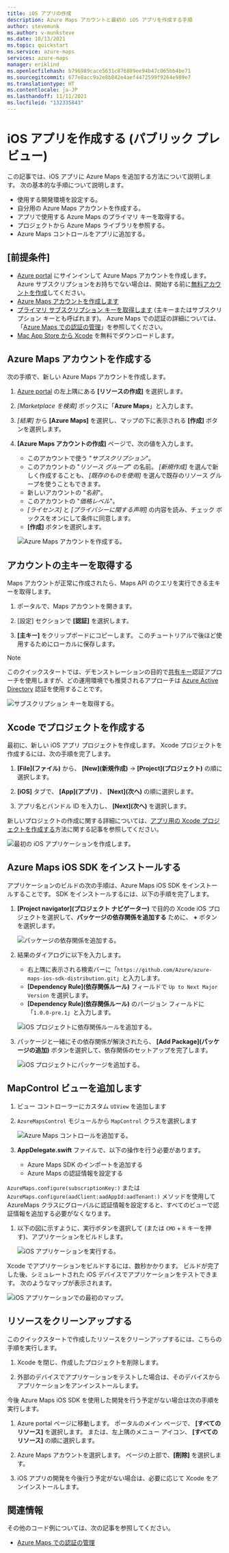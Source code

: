 ```yaml
---
title: iOS アプリの作成
description: Azure Maps アカウントと最初の iOS アプリを作成する手順
author: stevemunk
ms.author: v-munksteve
ms.date: 10/13/2021
ms.topic: quickstart
ms.service: azure-maps
services: azure-maps
manager: eriklind
ms.openlocfilehash: b796989cace5631c876809ee94b47c065bb4be71
ms.sourcegitcommit: 677e8acc9a2e8b842e4aef4472599f9264e989e7
ms.translationtype: HT
ms.contentlocale: ja-JP
ms.lasthandoff: 11/11/2021
ms.locfileid: "132335843"
---
```

# <a name="create-an-ios-app-public-preview"></a>iOS アプリを作成する (パブリック プレビュー)

この記事では、iOS アプリに Azure Maps を追加する方法について説明します。 次の基本的な手順について説明します。

* 使用する開発環境を設定する。
* 自分用の Azure Maps アカウントを作成する。
* アプリで使用する Azure Maps のプライマリ キーを取得する。
* プロジェクトから Azure Maps ライブラリを参照する。
* Azure Maps コントロールをアプリに追加する。

## <a name="prerequisites"></a>[前提条件]

* [Azure portal](https://portal.azure.com/) にサインインして Azure Maps アカウントを作成します。 Azure サブスクリプションをお持ちでない場合は、開始する前に[無料アカウントを作成](https://azure.microsoft.com/free/)してください。
* [Azure Maps アカウントを作成します](quick-demo-map-app.md#create-an-azure-maps-account)
* [プライマリ サブスクリプション キーを取得します](quick-demo-map-app.md#get-the-primary-key-for-your-account) (主キーまたはサブスクリプション キーとも呼ばれます)。 Azure Maps での認証の詳細については、「[Azure Maps での認証の管理](how-to-manage-authentication.md)」を参照してください。
* [Mac App Store から Xcode](https://apps.apple.com/cz/app/xcode/id497799835?mt=12) を無料でダウンロードします。

## <a name="create-an-azure-maps-account"></a>Azure Maps アカウントを作成する

次の手順で、新しい Azure Maps アカウントを作成します。

1. [Azure portal](https://portal.azure.com/) の左上隅にある **[リソースの作成]** を選択します。

2. _[Marketplace を検索]_ ボックスに「**Azure Maps**」と入力します。

3. _[結果]_ から **[Azure Maps]** を選択し、マップの下に表示される **[作成]** ボタンを選択します。

4. **[Azure Maps アカウントの作成]** ページで、次の値を入力します。

   * このアカウントで使う "_サブスクリプション_"。
   * このアカウントの "_リソース グループ_" の名前。 _[新規作成]_ を選んで新しく作成することも、 _[既存のものを使用]_ を選んで既存のリソース グループを使うこともできます。
   * 新しいアカウントの "_名前_"。
   * このアカウントの "_価格レベル_"。
   * _[ライセンス]_ と _[プライバシーに関する声明]_ の内容を読み、チェック ボックスをオンにして条件に同意します。
   * **[作成]** ボタンを選択します。

    ![Azure Maps アカウントを作成する。](./media/ios-sdk/quick-ios-app/create-account.png)

## <a name="get-the-primary-key-for-your-account"></a>アカウントの主キーを取得する

Maps アカウントが正常に作成されたら、Maps API のクエリを実行できる主キーを取得します。

1. ポータルで、Maps アカウントを開きます。

2. [設定] セクションで **[認証]** を選択します。

3. **[主キー]** をクリップボードにコピーします。 このチュートリアルで後ほど使用するためにローカルに保存します。

>[!NOTE]
> このクイックスタートでは、デモンストレーションの目的で[共有キー](azure-maps-authentication.md#shared-key-authentication)認証アプローチを使用しますが、どの運用環境でも推奨されるアプローチは [Azure Active Directory](azure-maps-authentication.md#azure-ad-authentication) 認証を使用することです。
<!--
> If you use the Azure subscription key instead of the Azure Maps primary key, your map won't render properly. Also, for security purposes, it is recommended that you rotate between your primary and secondary keys. To rotate keys, update your app to use the secondary key, deploy, then press the cycle/refresh button beside the primary key to generate a new primary key. The old primary key will be disabled. For more information on key rotation, see [Set up Azure Key Vault with key rotation and auditing](../key-vault/secrets/tutorial-rotation-dual.md)
-->
![サブスクリプション キーを取得する。](./media/ios-sdk/quick-ios-app/get-key.png)

## <a name="create-a-project-in-xcode"></a>Xcode でプロジェクトを作成する

最初に、新しい iOS アプリ プロジェクトを作成します。 Xcode プロジェクトを作成するには、次の手順を完了します。

1. **[File]\(ファイル\)** から、 **[New]\(新規作成\)**  ->  **[Project]\(プロジェクト\)** の順に選択します。

2. **[iOS]** タブで、 **[App]\(アプリ\)** 、 **[Next]\(次へ\)** の順に選択します。

3. アプリ名とバンドル ID を入力し、 **[Next]\(次へ\)** を選択します。

新しいプロジェクトの作成に関する詳細については、[アプリ用の Xcode プロジェクトを作成する](https://developer.apple.com/documentation/xcode/creating-an-xcode-project-for-an-app)方法に関する記事を参照してください。

![最初の iOS アプリケーションを作成します。](./media/ios-sdk/quick-ios-app/create-app.png)

## <a name="install-the-azure-maps-ios-sdk"></a>Azure Maps iOS SDK をインストールする

アプリケーションのビルドの次の手順は、Azure Maps iOS SDK をインストールすることです。 SDK をインストールするには、以下の手順を完了します。

1. **[Project navigator]\(プロジェクト ナビゲーター\)** で目的の Xcode iOS プロジェクトを選択して、**パッケージの依存関係を追加する** ために、 **+** ボタンを選択します。

   ![パッケージの依存関係を追加する。](./media/ios-sdk/quick-ios-app/xcode-add-package-dependency.png)

2. 結果のダイアログに以下を入力します。
   * 右上隅に表示される検索バーに「`https://github.com/Azure/azure-maps-ios-sdk-distribution.git`」と入力します。
   * **[Dependency Rule]\(依存関係ルール\)** フィールドで `Up to Next Major Version` を選択します。
   * **[Dependency Rule]\(依存関係ルール\)** のバージョン フィールドに「`1.0.0-pre.1`」と入力します。

   ![iOS プロジェクトに依存関係ルールを追加する。](./media/ios-sdk/quick-ios-app/xcode-dependency-rule.png)

3. パッケージと一緒にその依存関係が解決されたら、 **[Add Package]\(パッケージの追加\)** ボタンを選択して、依存関係のセットアップを完了します。

   ![iOS プロジェクトにパッケージを追加する。](./media/ios-sdk/quick-ios-app/xcode-add-package.png)

## <a name="add-mapcontrol-view"></a>MapControl ビューを追加します

1. ビュー コントローラーにカスタム `UIView` を追加します

1. `AzureMapsControl` モジュールから `MapControl` クラスを選択します

   ![Azure Maps コントロールを追加する。](./media/ios-sdk/quick-ios-app/add-map-control.png)

1. **AppDelegate.swift** ファイルで、以下の操作を行う必要があります。

   * Azure Maps SDK のインポートを追加する
   * Azure Maps の認証情報を設定する

`AzureMaps.configure(subscriptionKey:)` または `AzureMaps.configure(aadClient:aadAppId:aadTenant:)` メソッドを使用して AzureMaps クラスにグローバルに認証情報を設定すると、すべてのビューで認証情報を追加する必要がなくなります。

1. 以下の図に示すように、実行ボタンを選択して (または `CMD` + `R` キーを押す)、アプリケーションをビルドします。

   ![iOS アプリケーションを実行する。](./media/ios-sdk/quick-ios-app/run.png)

Xcode でアプリケーションをビルドするには、数秒かかります。 ビルドが完了した後、シミュレートされた iOS デバイスでアプリケーションをテストできます。 次のようなマップが表示されます。

![iOS アプリケーションでの最初のマップ。](./media/ios-sdk/quick-ios-app/example.png)

## <a name="clean-up-resources"></a>リソースをクリーンアップする

<!--
> [!WARNING]
> The tutorials listed in the [Next Steps](#next-steps) section detail how to use and configure Azure Maps with your account. Don't clean up the resources created in this quickstart if you plan to continue to the tutorials.
-->

このクイックスタートで作成したリソースをクリーンアップするには、こちらの手順を実行します。

1. Xcode を閉じ、作成したプロジェクトを削除します。

2. 外部のデバイスでアプリケーションをテストした場合は、そのデバイスからアプリケーションをアンインストールします。

今後 Azure Maps iOS SDK を使用した開発を行う予定がない場合は次の手順を実行します。

1. Azure portal ページに移動します。 ポータルのメイン ページで、 **[すべてのリソース]** を選択します。 または、左上隅のメニュー アイコン、 **[すべてのリソース]** の順に選択します。

2. Azure Maps アカウントを選択します。 ページの上部で、**[削除]** を選択します。

3. iOS アプリの開発を今後行う予定がない場合は、必要に応じて Xcode をアンインストールします。

## <a name="additional-information"></a>関連情報

その他のコード例については、次の記事を参照してください。

* [Azure Maps での認証の管理](how-to-manage-authentication.md)

<!--
## Additional information

See the following articles for additional code examples:

* [Manage authentication in Azure Maps](how-to-manage-authentication.md)
* [Change map styles in iOS maps](set-map-style-ios-sdk.md)
* [Add a symbol layer](add-symbol-layer-ios.md)
* [Add a line layer](add-line-layer-to-map-ios.md)
* [Add a polygon layer](add-polygon-layer-map-ios.md)

## Next steps

In this quickstart, you created your Azure Maps account and created a demo application. Take a look at the following tutorials to learn more about Azure Maps:

> [!div class="nextstepaction"]

> [Load GeoJSON data into Azure Maps](tutorial-load-geojson-file-ios.md)
-->
